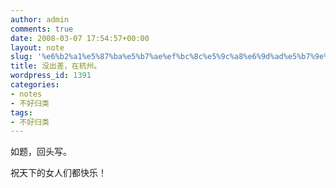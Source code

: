 ```yaml
---
author: admin
comments: true
date: 2008-03-07 17:54:57+00:00
layout: note
slug: '%e6%b2%a1%e5%87%ba%e5%b7%ae%ef%bc%8c%e5%9c%a8%e6%9d%ad%e5%b7%9e%e3%80%82'
title: 没出差，在杭州。
wordpress_id: 1391
categories:
- notes
- 不好归类
tags:
- 不好归类
---
```


如题，回头写。

祝天下的女人们都快乐！
